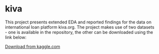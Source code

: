 # kiva

This project presents extended EDA and reported findings for the data on international loan platform kiva.org.
The project makes use of two datasets - one is available in the repository, the other can be downloaded using the link below:

[Download from kaggle.com](https://www.kaggle.com/kiva/data-science-for-good-kiva-crowdfunding/download)
